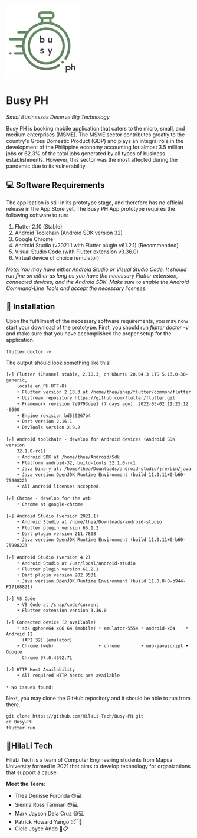 <img src = "https://github.com/HilaLi-Tech/Busy-PH/blob/main/assets/images/Logo.png" alt = "Busy PH Logo" width = "200" height = "200"/>

# Busy PH
*Small Businesses Deserve Big Technology*

Busy PH is booking mobile application that caters to the micro, small, and medium enterprises (MSME). The MSME sector contributes greatly to the country's Gross Domestic Product (GDP) and plays an integral role in the development of the Philippine economy accounting for almost 3.5 million jobs or 62.3% of the total jobs generated by all types of business establishments. However, this sector was the most affected during the pandemic due to its vulnerability.

## 💻 Software Requirements
The application is still in its prototype stage, and therefore has no official release in the App Store yet. The Busy PH App prototype requires the following software to run:
<ol>
<li> Flutter 2.10 (Stable)
<li>Android Toolchain (Android SDK version 32)
<li>Google Chrome
<li>Android Studio (v2021.1 with Flutter plugin v61.2.1) [Recommended]
<li> Visual Studio Code (with Flutter extension v3.36.0)
<li>Virtual device of choice (emulator)
</ol>

*Note: You may have either Android Studio or Visual Studio Code. It should run fine on either as long as you have the necessary Flutter extension, connected devices, and the Android SDK. Make sure to enable the Android Command-Line Tools and accept the necessary licenses.*

## 📲 Installation
Upon the fulfillment of the necessary software requirements, you may now start your download of the prototype. First, you should run *flutter doctor -v* and make sure that you have accomplished the proper setup for the application.

`flutter doctor -v`

The output should look something like this:
```
[✓] Flutter (Channel stable, 2.10.3, on Ubuntu 20.04.3 LTS 5.13.0-30-generic,
    locale en_PH.UTF-8)
    • Flutter version 2.10.3 at /home/thea/snap/flutter/common/flutter
    • Upstream repository https://github.com/flutter/flutter.git
    • Framework revision 7e9793dee1 (7 days ago), 2022-03-02 11:23:12 -0600
    • Engine revision bd539267b4
    • Dart version 2.16.1
    • DevTools version 2.9.2

[✓] Android toolchain - develop for Android devices (Android SDK version
    32.1.0-rc1)
    • Android SDK at /home/thea/Android/Sdk
    • Platform android-32, build-tools 32.1.0-rc1
    • Java binary at: /home/thea/Downloads/android-studio/jre/bin/java
    • Java version OpenJDK Runtime Environment (build 11.0.11+0-b60-7590822)
    • All Android licenses accepted.

[✓] Chrome - develop for the web
    • Chrome at google-chrome

[✓] Android Studio (version 2021.1)
    • Android Studio at /home/thea/Downloads/android-studio
    • Flutter plugin version 65.1.2
    • Dart plugin version 211.7808
    • Java version OpenJDK Runtime Environment (build 11.0.11+0-b60-7590822)

[✓] Android Studio (version 4.2)
    • Android Studio at /usr/local/android-studio
    • Flutter plugin version 61.2.1
    • Dart plugin version 202.8531
    • Java version OpenJDK Runtime Environment (build 11.0.8+0-b944-P17168821)

[✓] VS Code
    • VS Code at /snap/code/current
    • Flutter extension version 3.36.0

[✓] Connected device (2 available)
    • sdk gphone64 x86 64 (mobile) • emulator-5554 • android-x64    • Android 12
      (API 32) (emulator)
    • Chrome (web)                 • chrome        • web-javascript • Google
      Chrome 97.0.4692.71

[✓] HTTP Host Availability
    • All required HTTP hosts are available

• No issues found!
```

Next, you may clone the GitHub repository and it should be able to run from there.

```
git clone https://github.com/HilaLi-Tech/Busy-PH.git
cd Busy-PH
flutter run
```
## 🚀HilaLi Tech
HilaLi Tech is a team of  Computer Engineering students from Mapua University formed in 2021 that aims to develop technology for organizations that support a cause.

**Meet the Team:**
<ul>
<li>Thea Denisse Foronda 😎💻</li>
<li>Sienna Ross Tariman 😳💻</li>
<li>Mark Jayson Dela Cruz 😅💻</li>
<li>Patrick Howard Yango 😴🎨</li>
<li>Cielo Joyce Ando 🥺📋</li>
</ul>
